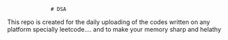                   # DSA 
This repo is created for the daily uploading of the codes written on any platform specially leetcode....  and to make your memory sharp and helathy                       
